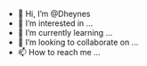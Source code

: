 - 👋 Hi, I’m @Dheynes
- 👀 I’m interested in ...
- 🌱 I’m currently learning ...
- 💞️ I’m looking to collaborate on ...
- 📫 How to reach me ...

<!---
Dheynes/Dheynes is a ✨ special ✨ repository because its `README.md` (this file) appears on your GitHub profile.
You can click the Preview link to take a look at your changes.
--->
